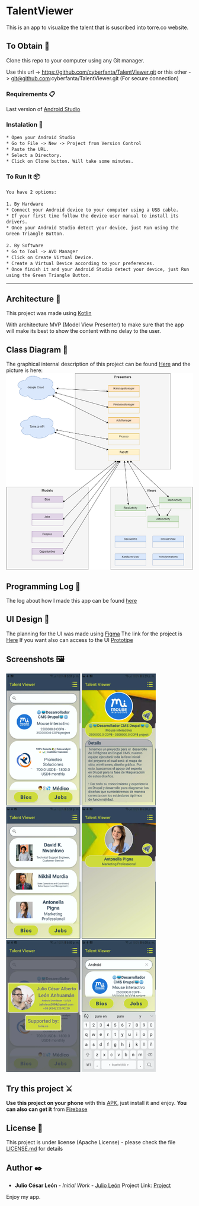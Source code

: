 # TalentViewer
This is an app to visualize the talent that is suscribed into torre.co website.

## To Obtain 🚀
Clone this repo to your computer using any Git manager.

Use this url -> https://github.com/cyberfanta/TalentViewer.git
or this other -> git@github.com:cyberfanta/TalentViewer.git (For secure connection)

### Requirements 📋
Last version of [Android Studio](https://developer.android.com/studio)

### Instalation 🔧
```
* Open your Android Studio
* Go to File -> New -> Project from Version Control
* Paste the URL.
* Select a Directory.
* Click on Clone button. Will take some minutes.
```

### To Run It 📦
```
You have 2 options:

1. By Hardware
* Connect your Android device to your computer using a USB cable.
* If your first time follow the device user manual to install its drivers.
* Once your Android Studio detect your device, just Run using the Green Triangle Button.

2. By Software
* Go to Tool -> AVD Manager
* Click on Create Virtual Device.
* Create a Virtual Device according to your preferences.
* Once finish it and your Android Studio detect your device, just Run using the Green Triangle Button.
```
---
## Architecture 🚀
This project was made using [Kotlin](https://developer.android.com/kotlin?hl=es-419&gclid=Cj0KCQjwktKFBhCkARIsAJeDT0hrjixFC0axADTFNpfkGERyGvlLu6grPKO6XBMN7R5YPUlLXTKQWz8aAtv4EALw_wcB&gclsrc=aw.ds)

With architecture MVP (Model View Presenter) to make sure that the app will make its best to show the content with no delay to the user.

## Class Diagram 🎯
The graphical internal description of this project can be found [Here](https://github.com/cyberfanta/TalentViewer/blob/master/docs/Class%20Diagram.drawio)
and the picture is here: <img src="https://github.com/cyberfanta/TalentViewer/blob/master/docs/Class%20Diagram.png" alt="Screenshot 1" width="800"/>

## Programming Log 📔
The log about how I made this app can be found [here](https://github.com/cyberfanta/TalentViewer/blob/master/docs/Programming%20log%20of%20the%20Desaf%C3%ADoBetterfl%20App.txt)

## UI Design 🎨
The planning for the UI was made using [Figma](https://www.figma.com/downloads/)
The link for the project is [Here](https://www.figma.com/file/2PDqUTu9WmAAfjjwvrLiCR/Talent-Viewer?node-id=1%3A19)
If you want also can access to the UI [Prototipe](https://www.figma.com/proto/2PDqUTu9WmAAfjjwvrLiCR/Talent-Viewer?page-id=1%3A19&node-id=10%3A1153&viewport=523%2C275%2C0.4222502112388611&scaling=scale-down&starting-point-node-id=10%3A1153)

## Screenshots 🖼
<img src="https://github.com/cyberfanta/TalentViewer/blob/master/docs/screenshots/Screenshot_20210726-175922_Talent%20Viewer.webp" alt="Screenshot 1" width="200"/> <img src="https://github.com/cyberfanta/TalentViewer/blob/master/docs/screenshots/Screenshot_20210726-175941_Talent%20Viewer.webp" alt="Screenshot 2" width="200"/> <img src="https://github.com/cyberfanta/TalentViewer/blob/master/docs/screenshots/Screenshot_20210726-175950_Talent%20Viewer.webp" alt="Screenshot 3" width="200"/>
<img src="https://github.com/cyberfanta/TalentViewer/blob/master/docs/screenshots/Screenshot_20210726-180000_Talent%20Viewer.webp" alt="Screenshot 4" width="200"/> <img src="https://github.com/cyberfanta/TalentViewer/blob/master/docs/screenshots/Screenshot_20210726-180013_Talent%20Viewer.webp" alt="Screenshot 5" width="200"/> <img src="https://github.com/cyberfanta/TalentViewer/blob/master/docs/screenshots/Screenshot_20210726-180043_Talent%20Viewer.webp" alt="Screenshot 6" width="200"/>

## Try this project ⚔
**Use this project on your phone** with this [APK](https://github.com/cyberfanta/TalentViewer/blob/master/app/release/app-debug.apk), just install it and enjoy.
**You can also can get it** from [Firebase](https://appdistribution.firebase.dev/i/2f6cac4afa8cced3) 

## License 📄
This project is under license (Apache License) - please check the file [LICENSE.md](https://github.com/cyberfanta/TalentViewer/blob/master/LICENSE.md) for details

## Author ✒️
* **Julio César León** - *Initial Work* - [Julio León](https://github.com/cyberfanta)
Project Link: [Project](https://github.com/cyberfanta/TalentViewer)

Enjoy my app.
